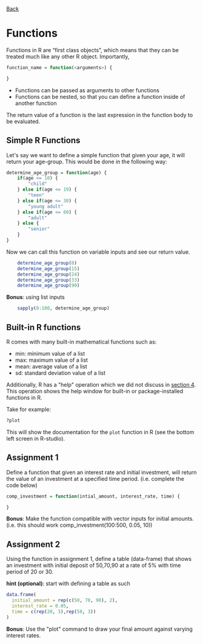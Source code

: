 [Back](./readme.md)

# Functions

Functions in R are “first class objects”, which means that they can be treated much like any other R object.  Importantly,

```r
function_name = function(<arguments>) {

}
```

- Functions can be passed as arguments to other functions
- Functions can be nested, so that you can define a function inside of another function

The return value of a function is the last expression in the function body to be evaluated.

## Simple R Functions

Let's say we want to define a simple function that given your age, it will return your age-group. This would be done in the following way:

```r
determine_age_group = function(age) {
    if(age <= 10) {
        "child"
    } else if(age <= 19) {
        "teen"
    } else if(age <= 30) {
        "young adult"
    } else if(age <= 60) {
        "adult"
    } else {
        "senior"
    }
}
```

Now we can call this function on variable inputs and see our return value.

```r
    determine_age_group(0)
    determine_age_group(15)
    determine_age_group(24)
    determine_age_group(33)
    determine_age_group(90)
```

**Bonus**: using list inputs

```r
    sapply(0:100, determine_age_group)
```

## Built-in R functions

R comes with many built-in mathematical functions such as:

- min: minimum value of a list
- max: maximum value of a list
- mean: average value of a list
- sd: standard deviation value of a list

Additionally, R has a "help" operation which we did not discuss in [section 4](./04_operations.md). This operation shows the help window for built-in or package-installed functions in R.

Take for example:

```r
?plot
```

This will show the documentation for the `plot` function in R (see the bottom left screen in R-studio).

## Assignment 1

Define a function that given an interest rate and initial investment, will return the value of an investment at a specified time period. (i.e. complete the code below)


```r
comp_investment = function(intial_amount, interest_rate, time) {

}
```

**Bonus**: Make the function compatible with vector inputs for initial amounts.(i.e. this should work comp_investment(100:500, 0.05, 10))

## Assignment 2

Using the function in assignment 1, define a table (data-frame) that shows an investment with initial deposit of 50,70,90 at a rate of 5% with time period of 20 or 30.

**hint (optional)**: start with defining a table as such

```r
data.frame(
  initial_amount = rep(c(50, 70, 90), 2),
  interest_rate = 0.05,
  time = c(rep(20, 3),rep(50, 3))
)
```

**Bonus**: Use the "plot" command to draw your final amount against varying interest rates.